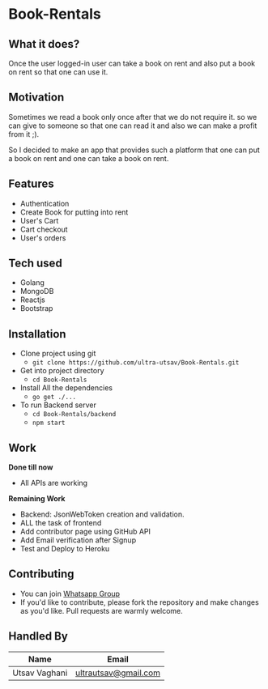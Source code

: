 # Book-Rentals

## What it does?
Once the user logged-in user can take a book on rent and also put a book on rent so that one can use it.


## Motivation
Sometimes we read a book only once after that we do not require it. so we can give to someone so that one can read it and also we can make a profit from it ;).

So I decided to make an app that provides such a platform that one can put a book on rent and one can take a book on rent.

## Features
* Authentication
* Create Book for putting into rent
* User's Cart
* Cart checkout
* User's orders

## Tech used

* Golang
* MongoDB
* Reactjs
* Bootstrap

## Installation

* Clone project using git
  * `git clone https://github.com/ultra-utsav/Book-Rentals.git`
* Get into project directory
  * `cd Book-Rentals`
* Install All the dependencies
  * `go get ./...`
* To run Backend server
  * `cd Book-Rentals/backend`
  * `npm start`

## Work

**Done till now**
* All APIs are working

**Remaining Work**
* Backend: JsonWebToken creation and validation.
* ALL the task of frontend
* Add contributor page using GitHub API
* Add Email verification after Signup
* Test and Deploy to Heroku

## Contributing

* You can join [Whatsapp Group](https://chat.whatsapp.com/DzgB1KsgFbU2OK2c6VJkAY)
* If you'd like to contribute, please fork the repository and make changes as you'd like. Pull requests are warmly welcome.

## Handled By

| Name | Email |
|---|---|
|Utsav Vaghani  | ultrautsav@gmail.com |
